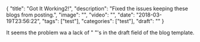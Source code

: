 
{
  "title": "Got It Working2!",
  "description": "Fixed the issues keeping these blogs from posting.",
  "image": "",
  "video": "",
  "date": "2018-03-19T23:56:22",
  "tags": ["test"],
  "categories": ["test"],
  "draft": ""
}


It seems the problem wa a lack of " "'s in the draft field of the blog template.  
